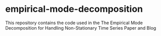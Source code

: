 # empirical-mode-decomposition
This repository contains the code used in the The Empirical Mode Decomposition for Handling Non-Stationary Time Series Paper and Blog
